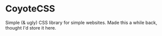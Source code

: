 # CoyoteCSS
Simple (&amp; ugly) CSS library for simple websites. Made this a while back, thought I'd store it here.
